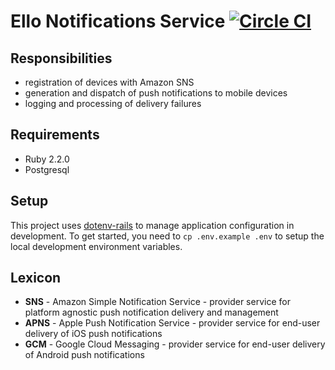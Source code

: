 # Ello Notifications Service [![Circle CI](https://circleci.com/gh/ello/ello-notifications.svg?style=svg&circle-token=376793a29ced1c232fe8b82e7499effbfe0bb2ee)](https://circleci.com/gh/ello/ello-notifications)

## Responsibilities

- registration of devices with Amazon SNS
- generation and dispatch of push notifications to mobile devices
- logging and processing of delivery failures

## Requirements

- Ruby 2.2.0
- Postgresql

## Setup

This project uses [dotenv-rails](https://github.com/bkeepers/dotenv) to
manage application configuration in development.  To get started, you
need to `cp .env.example .env` to setup the local development
environment variables.

## Lexicon

- **SNS** - Amazon Simple Notification Service - provider service for
  platform agnostic push notification delivery and management
- **APNS** - Apple Push Notification Service - provider service for
  end-user delivery of iOS push notifications
- **GCM** - Google Cloud Messaging - provider service for end-user
  delivery of Android push notifications
